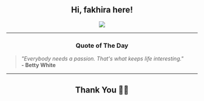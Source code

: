 <h2 align="center"> Hi, fakhira here!</h2>

<p align="center">
<a href="https://github.com/fakhiralkda" alt="github streak"><img src="https://dvst-streak.herokuapp.com/?user=fakhiralkda&theme=tokyonight&fire=DD472C"></a>
</p>

<hr>
<h3 align="center">Quote of The Day</h3>
<p align="center">
<blockquote>
<i>"Everybody needs a passion. That's what keeps life interesting."</i>
<br>
<b>- Betty White</b>
</blockquote>
</p>


<hr>
<h2 align="center">Thank You 🙏🏼</h2>
